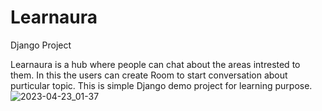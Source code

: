 # Learnaura
Django Project 

Learnaura is a hub where people can chat about the areas intrested to them. In this the users can create Room to start conversation about purticular topic.
This is simple Django demo project for learning purpose.
![2023-04-23_01-37](https://user-images.githubusercontent.com/65852113/233804440-73dae666-6ebb-4aec-99de-275634c1cb7e.png)
